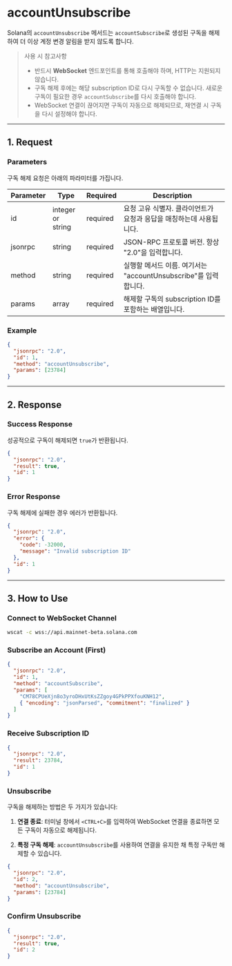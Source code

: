 # accountUnsubscribe

Solana의 `accountUnsubscribe` 메서드는 `accountSubscribe`로 생성된 구독을 해제하여 더 이상 계정 변경 알림을 받지 않도록 합니다.

> 사용 시 참고사항
>
> - 반드시 **WebSocket** 엔드포인트를 통해 호출해야 하며, HTTP는 지원되지 않습니다.
> - 구독 해제 후에는 해당 subscription ID로 다시 구독할 수 없습니다. 새로운 구독이 필요한 경우 `accountSubscribe`를 다시 호출해야 합니다.
> - WebSocket 연결이 끊어지면 구독이 자동으로 해제되므로, 재연결 시 구독을 다시 설정해야 합니다.

---

## 1. Request

### Parameters

구독 해제 요청은 아래의 파라미터를 가집니다.

| Parameter | Type              | Required | Description                                                         |
| --------- | ----------------- | -------- | ------------------------------------------------------------------- |
| id        | integer or string | required | 요청 고유 식별자. 클라이언트가 요청과 응답을 매칭하는데 사용됩니다. |
| jsonrpc   | string            | required | JSON-RPC 프로토콜 버전. 항상 "2.0"을 입력합니다.                    |
| method    | string            | required | 실행할 메서드 이름. 여기서는 "accountUnsubscribe"를 입력합니다.     |
| params    | array             | required | 해제할 구독의 subscription ID를 포함하는 배열입니다.                |

### Example

```json accountUnsubscribe example
{
  "jsonrpc": "2.0",
  "id": 1,
  "method": "accountUnsubscribe",
  "params": [23784]
}
```

---

## 2. Response

### Success Response

성공적으로 구독이 해제되면 `true`가 반환됩니다.

```json Response example
{
  "jsonrpc": "2.0",
  "result": true,
  "id": 1
}
```

### Error Response

구독 해제에 실패한 경우 에러가 반환됩니다.

```json Error example
{
  "jsonrpc": "2.0",
  "error": {
    "code": -32000,
    "message": "Invalid subscription ID"
  },
  "id": 1
}
```

---

## 3. How to Use

### Connect to WebSocket Channel

```sh wscat
wscat -c wss://api.mainnet-beta.solana.com
```

### Subscribe an Account (First)

```json subscribe example
{
  "jsonrpc": "2.0",
  "id": 1,
  "method": "accountSubscribe",
  "params": [
    "CM78CPUeXjn8o3yroDHxUtKsZZgoy4GPkPPXfouKNH12",
    { "encoding": "jsonParsed", "commitment": "finalized" }
  ]
}
```

### Receive Subscription ID

```json subscription response
{
  "jsonrpc": "2.0",
  "result": 23784,
  "id": 1
}
```

### Unsubscribe

구독을 해제하는 방법은 두 가지가 있습니다:

1. **연결 종료**: 터미널 창에서 `<CTRL+C>`를 입력하여 WebSocket 연결을 종료하면 모든 구독이 자동으로 해제됩니다.

2. **특정 구독 해제**: `accountUnsubscribe`를 사용하여 연결을 유지한 채 특정 구독만 해제할 수 있습니다.

```json unsubscribe example
{
  "jsonrpc": "2.0",
  "id": 2,
  "method": "accountUnsubscribe",
  "params": [23784]
}
```

### Confirm Unsubscribe

```json unsubscribe success
{
  "jsonrpc": "2.0",
  "result": true,
  "id": 2
}
```
